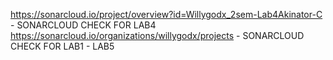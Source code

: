 https://sonarcloud.io/project/overview?id=Willygodx_2sem-Lab4Akinator-C - SONARCLOUD CHECK FOR LAB4
https://sonarcloud.io/organizations/willygodx/projects - SONARCLOUD CHECK FOR LAB1 - LAB5
